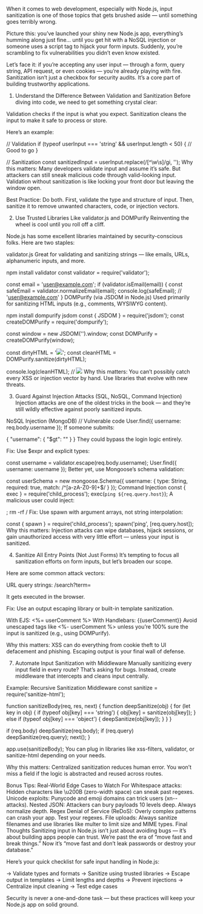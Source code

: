 When it comes to web development, especially with Node.js, input sanitization is one of those topics that gets brushed aside — until something goes terribly wrong.

Picture this: you’ve launched your shiny new Node.js app, everything’s humming along just fine… until you get hit with a NoSQL injection or someone uses a script tag to hijack your form inputs. Suddenly, you’re scrambling to fix vulnerabilities you didn’t even know existed.

Let’s face it: if you’re accepting any user input — through a form, query string, API request, or even cookies — you’re already playing with fire. Sanitization isn’t just a checkbox for security audits. It’s a core part of building trustworthy applications.

1. Understand the Difference Between Validation and Sanitization
   Before diving into code, we need to get something crystal clear:

Validation checks if the input is what you expect.
Sanitization cleans the input to make it safe to process or store.

Here’s an example:

// Validation
if (typeof userInput === 'string' && userInput.length < 50) {
// Good to go
}

// Sanitization
const sanitizedInput = userInput.replace(/[^\w\s]/gi, '');
Why this matters: Many developers validate input and assume it’s safe. But attackers can still sneak malicious code through valid-looking input. Validation without sanitization is like locking your front door but leaving the window open.

Best Practice: Do both. First, validate the type and structure of input. Then, sanitize it to remove unwanted characters, code, or injection vectors.

2. Use Trusted Libraries Like validator.js and DOMPurify
   Reinventing the wheel is cool until you roll off a cliff.

Node.js has some excellent libraries maintained by security-conscious folks. Here are two staples:

validator.js
Great for validating and sanitizing strings — like emails, URLs, alphanumeric inputs, and more.

npm install validator
const validator = require('validator');

const email = '<script>evil()</script>user@example.com';
if (validator.isEmail(email)) {
const safeEmail = validator.normalizeEmail(email);
console.log(safeEmail); // 'user@example.com'
}
DOMPurify (via JSDOM in Node.js)
Used primarily for sanitizing HTML inputs (e.g., comments, WYSIWYG content).

npm install dompurify jsdom
const { JSDOM } = require('jsdom');
const createDOMPurify = require('dompurify');

const window = new JSDOM('').window;
const DOMPurify = createDOMPurify(window);

const dirtyHTML = '<img src=x onerror=alert(1)>';
const cleanHTML = DOMPurify.sanitize(dirtyHTML);

console.log(cleanHTML); // <img src="x">
Why this matters: You can’t possibly catch every XSS or injection vector by hand. Use libraries that evolve with new threats.

3. Guard Against Injection Attacks (SQL, NoSQL, Command Injection)
   Injection attacks are one of the oldest tricks in the book — and they’re still wildly effective against poorly sanitized inputs.

NoSQL Injection (MongoDB)
// Vulnerable code
User.find({ username: req.body.username });
If someone submits:

{ "username": { "$gt": "" } }
They could bypass the login logic entirely.

Fix:
Use $expr and explicit types:

const username = validator.escape(req.body.username);
User.find({ username: username });
Better yet, use Mongoose’s schema validation:

const userSchema = new mongoose.Schema({
username: { type: String, required: true, match: /^[a-zA-Z0-9]+$/ }
});
Command Injection
const { exec } = require('child_process');
exec(`ping ${req.query.host}`);
A malicious user could inject:

; rm -rf /
Fix:
Use spawn with argument arrays, not string interpolation:

const { spawn } = require('child_process');
spawn('ping', [req.query.host]);
Why this matters: Injection attacks can wipe databases, hijack sessions, or gain unauthorized access with very little effort — unless your input is sanitized.

4. Sanitize All Entry Points (Not Just Forms)
   It’s tempting to focus all sanitization efforts on form inputs, but let’s broaden our scope.

Here are some common attack vectors:

URL query strings: /search?term=<script>
HTTP headers: User-Agent, Referer
Cookies: Especially those used in auth or tracking
Webhooks: Incoming data from third-party services
Sockets/WebRTC: Real-time communication with clients
Fix:
Normalize and sanitize data before using it in:

File paths
Queries
Templates
JSON payloads
Logs
Example:

const term = validator.escape(req.query.term || '');
console.log('Search term:', term);
Even when logging or displaying data back to users, sanitize it. XSS can happen even through logs in some admin panels.

5. Limit Input Length and Type
   You’d be surprised how often bugs and exploits arise from unbounded input.

Get Arunangshu Das’s stories in your inbox
Join Medium for free to get updates from this writer.

Enter your email
Subscribe
Imagine accepting a bio input and someone sends a 10MB string. Or a username as an object. Now your app hangs, your database cries, and attackers smile.

Fix:
Use limits everywhere — in middleware, schemas, and frontend forms.

Express Middleware Example
app.use(express.json({ limit: '1kb' }));
Mongoose Schema Example
const commentSchema = new mongoose.Schema({
body: {
type: String,
maxlength: 500,
required: true
}
});
Joi Schema Validation
const Joi = require('joi');

const schema = Joi.object({
username: Joi.string().alphanum().min(3).max(30).required()
});
Why this matters: It’s simple math. Less data = fewer chances for abuse.

6. Escape Output to Prevent XSS
   Sometimes sanitizing input isn’t enough. You also need to escape output, especially when rendering dynamic content.

Example of bad practice (rendering user input):

<div>${userComment}</div>
If someone entered:

<script>alert('XSS')</script>

It gets executed in the browser.

Fix:
Use an output escaping library or built-in template sanitization.

With EJS:
<%= userComment %> <!-- escapes by default -->
With Handlebars:
{{userComment}} <!-- escapes by default -->
Avoid unescaped tags like <%- userComment %> unless you’re 100% sure the input is sanitized (e.g., using DOMPurify).

Why this matters: XSS can do everything from cookie theft to UI defacement and phishing. Escaping output is your final wall of defense.

7. Automate Input Sanitization with Middleware
   Manually sanitizing every input field in every route? That’s asking for bugs. Instead, create middleware that intercepts and cleans input centrally.

Example: Recursive Sanitization Middleware
const sanitize = require('sanitize-html');

function sanitizeBody(req, res, next) {
function deepSanitize(obj) {
for (let key in obj) {
if (typeof obj[key] === 'string') {
obj[key] = sanitize(obj[key]);
} else if (typeof obj[key] === 'object') {
deepSanitize(obj[key]);
}
}
}

if (req.body) deepSanitize(req.body);
if (req.query) deepSanitize(req.query);
next();
}

app.use(sanitizeBody);
You can plug in libraries like xss-filters, validator, or sanitize-html depending on your needs.

Why this matters: Centralized sanitization reduces human error. You won’t miss a field if the logic is abstracted and reused across routes.

Bonus Tips: Real-World Edge Cases to Watch For
Whitespace attacks: Hidden characters like \u200B (zero-width space) can sneak past regexes.
Unicode exploits: Punycode and emoji domains can trick users (xn-- attacks).
Nested JSON: Attackers can bury payloads 10 levels deep. Always normalize depth.
Regex Denial of Service (ReDoS): Overly complex patterns can crash your app. Test your regexes.
File uploads: Always sanitize filenames and use libraries like multer to limit size and MIME types.
Final Thoughts
Sanitizing input in Node.js isn’t just about avoiding bugs — it’s about building apps people can trust. We’re past the era of “move fast and break things.” Now it’s “move fast and don’t leak passwords or destroy your database.”

Here’s your quick checklist for safe input handling in Node.js:

→ Validate types and formats
→ Sanitize using trusted libraries
→ Escape output in templates
→ Limit lengths and depths
→ Prevent injections
→ Centralize input cleaning
→ Test edge cases

Security is never a one-and-done task — but these practices will keep your Node.js app on solid ground.
